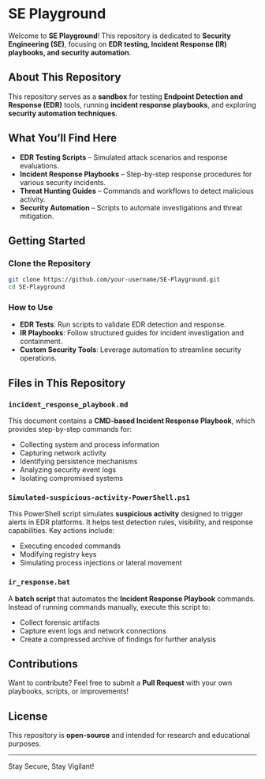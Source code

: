 # SE Playground

Welcome to **SE Playground**! This repository is dedicated to **Security Engineering (SE)**, focusing on **EDR testing, Incident Response (IR) playbooks, and security automation**.

## About This Repository
This repository serves as a **sandbox** for testing **Endpoint Detection and Response (EDR)** tools, running **incident response playbooks**, and exploring **security automation techniques**.

## What You’ll Find Here
- **EDR Testing Scripts** – Simulated attack scenarios and response evaluations.
- **Incident Response Playbooks** – Step-by-step response procedures for various security incidents.
- **Threat Hunting Guides** – Commands and workflows to detect malicious activity.
- **Security Automation** – Scripts to automate investigations and threat mitigation.

## Getting Started
### Clone the Repository
```sh
git clone https://github.com/your-username/SE-Playground.git
cd SE-Playground
```

### How to Use
- **EDR Tests**: Run scripts to validate EDR detection and response.
- **IR Playbooks**: Follow structured guides for incident investigation and containment.
- **Custom Security Tools**: Leverage automation to streamline security operations.

## Files in This Repository
### `incident_response_playbook.md`
This document contains a **CMD-based Incident Response Playbook**, which provides step-by-step commands for:
- Collecting system and process information
- Capturing network activity
- Identifying persistence mechanisms
- Analyzing security event logs
- Isolating compromised systems

### `Simulated-suspicious-activity-PowerShell.ps1`
This PowerShell script simulates **suspicious activity** designed to trigger alerts in EDR platforms. It helps test detection rules, visibility, and response capabilities. Key actions include:
- Executing encoded commands
- Modifying registry keys
- Simulating process injections or lateral movement

### `ir_response.bat`
A **batch script** that automates the **Incident Response Playbook** commands. Instead of running commands manually, execute this script to:
- Collect forensic artifacts
- Capture event logs and network connections
- Create a compressed archive of findings for further analysis

## Contributions
Want to contribute? Feel free to submit a **Pull Request** with your own playbooks, scripts, or improvements!

## License
This repository is **open-source** and intended for research and educational purposes.

---
Stay Secure, Stay Vigilant!
